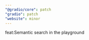 ```yaml
---
"@gradio/core": patch
"gradio": patch
"website": minor
---
```


feat:Semantic search in the playground
